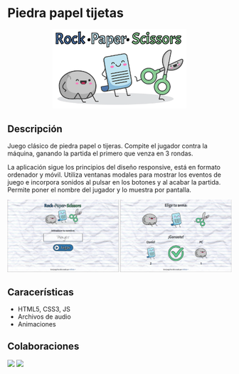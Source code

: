 # Piedra papel tijetas

<p align="center">
<img src="img/intro.png" width="300">
</p>

## Descripción

Juego clásico de piedra papel o tijeras. Compite el jugador contra la máquina, ganando la partida el primero que venza en 3 rondas.

La aplicación sigue los principios del diseño responsive, está en formato ordenador y móvil. Utiliza ventanas modales para mostrar los eventos de juego e incorpora sonidos al pulsar en los botones y al acabar la partida. Permite poner el nombre del jugador y lo muestra por pantalla.

<p align="center">
<img src="img/readme.png" width="700">
</p>

## Caracerísticas

* HTML5, CSS3, JS
* Archivos de audio
* Animaciones

## Colaboraciones

<a href="https://github.com/nurimartinez" target="_blank"><img src="https://avatars.githubusercontent.com/u/72202917?s=460&u=1d271710c82a47e527b0622f900305a11b660b41&v=4" width="50"></a>
<a href="https://github.com/DvM94">
  <img src="https://avatars.githubusercontent.com/u/72202793?s=460&u=17b3334e929bd6c08948f2d029984d1991d67646&v=4?" width="50">
</a>

